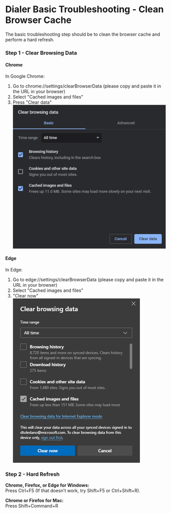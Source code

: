 # Dialer Basic Troubleshooting - Clean Browser Cache

The basic troubleshooting step should be to clean the browser cache and perform a hard refresh.

### Step 1 - Clear Browsing Data

#### Chrome

In Google Chrome:
1. Go to chrome://settings/clearBrowserData (please copy and paste it in the URL in your browser)
2. Select "Cached images and files"
3. Press "Clear data"  
![](media/dialer-basic-troubleshooting/chrome-delete-cache.png)

#### Edge

In Edge:
1. Go to edge://settings/clearBrowserData (please copy and paste it in the URL in your browser)
2. Select "Cached images and files"
3. "Clear now"  
![](media/dialer-basic-troubleshooting/edge-delete-cache.png)

### Step 2 - Hard Refresh

**Chrome, Firefox, or Edge for Windows:**  
Press Ctrl+F5 (If that doesn’t work, try Shift+F5 or Ctrl+Shift+R).

**Chrome or Firefox for Mac:**  
Press Shift+Command+R